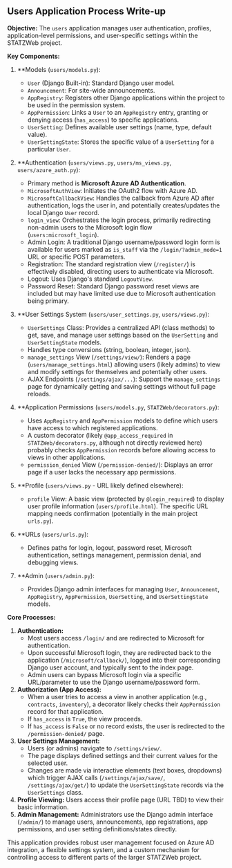 ## Users Application Process Write-up

**Objective:** The `users` application manages user authentication, profiles, application-level permissions, and user-specific settings within the STATZWeb project.

**Key Components:**

1.  **Models (`users/models.py`):
    *   `User` (Django Built-in): Standard Django user model.
    *   `Announcement`: For site-wide announcements.
    *   `AppRegistry`: Registers other Django applications within the project to be used in the permission system.
    *   `AppPermission`: Links a `User` to an `AppRegistry` entry, granting or denying access (`has_access`) to specific applications.
    *   `UserSetting`: Defines available user settings (name, type, default value).
    *   `UserSettingState`: Stores the specific value of a `UserSetting` for a particular `User`.

2.  **Authentication (`users/views.py`, `users/ms_views.py`, `users/azure_auth.py`):
    *   Primary method is **Microsoft Azure AD Authentication**.
    *   `MicrosoftAuthView`: Initiates the OAuth2 flow with Azure AD.
    *   `MicrosoftCallbackView`: Handles the callback from Azure AD after authentication, logs the user in, and potentially creates/updates the local Django `User` record.
    *   `login_view`: Orchestrates the login process, primarily redirecting non-admin users to the Microsoft login flow (`users:microsoft_login`).
    *   Admin Login: A traditional Django username/password login form is available for users marked as `is_staff` via the `/login/?admin_mode=1` URL or specific POST parameters.
    *   Registration: The standard registration view (`/register/`) is effectively disabled, directing users to authenticate via Microsoft.
    *   Logout: Uses Django's standard `LogoutView`.
    *   Password Reset: Standard Django password reset views are included but may have limited use due to Microsoft authentication being primary.

3.  **User Settings System (`users/user_settings.py`, `users/views.py`):
    *   `UserSettings` Class: Provides a centralized API (class methods) to get, save, and manage user settings based on the `UserSetting` and `UserSettingState` models.
    *   Handles type conversions (string, boolean, integer, json).
    *   `manage_settings` View (`/settings/view/`): Renders a page (`users/manage_settings.html`) allowing users (likely admins) to view and modify settings for themselves and potentially other users.
    *   AJAX Endpoints (`/settings/ajax/...`): Support the `manage_settings` page for dynamically getting and saving settings without full page reloads.

4.  **Application Permissions (`users/models.py`, `STATZWeb/decorators.py`):
    *   Uses `AppRegistry` and `AppPermission` models to define which users have access to which registered applications.
    *   A custom decorator (likely `@app_access_required` in `STATZWeb/decorators.py`, although not directly reviewed here) probably checks `AppPermission` records before allowing access to views in other applications.
    *   `permission_denied` View (`/permission-denied/`): Displays an error page if a user lacks the necessary app permissions.

5.  **Profile (`users/views.py` - URL likely defined elsewhere):
    *   `profile` View: A basic view (protected by `@login_required`) to display user profile information (`users/profile.html`). The specific URL mapping needs confirmation (potentially in the main project `urls.py`).

6.  **URLs (`users/urls.py`):
    *   Defines paths for login, logout, password reset, Microsoft authentication, settings management, permission denial, and debugging views.

7.  **Admin (`users/admin.py`):
    *   Provides Django admin interfaces for managing `User`, `Announcement`, `AppRegistry`, `AppPermission`, `UserSetting`, and `UserSettingState` models.

**Core Processes:**

1.  **Authentication:**
    *   Most users access `/login/` and are redirected to Microsoft for authentication.
    *   Upon successful Microsoft login, they are redirected back to the application (`/microsoft/callback/`), logged into their corresponding Django user account, and typically sent to the index page.
    *   Admin users can bypass Microsoft login via a specific URL/parameter to use the Django username/password form.
2.  **Authorization (App Access):**
    *   When a user tries to access a view in another application (e.g., `contracts`, `inventory`), a decorator likely checks their `AppPermission` record for that application.
    *   If `has_access` is `True`, the view proceeds.
    *   If `has_access` is `False` or no record exists, the user is redirected to the `/permission-denied/` page.
3.  **User Settings Management:**
    *   Users (or admins) navigate to `/settings/view/`.
    *   The page displays defined settings and their current values for the selected user.
    *   Changes are made via interactive elements (text boxes, dropdowns) which trigger AJAX calls (`/settings/ajax/save/`, `/settings/ajax/get/`) to update the `UserSettingState` records via the `UserSettings` class.
4.  **Profile Viewing:** Users access their profile page (URL TBD) to view their basic information.
5.  **Admin Management:** Administrators use the Django admin interface (`/admin/`) to manage users, announcements, app registrations, app permissions, and user setting definitions/states directly.

This application provides robust user management focused on Azure AD integration, a flexible settings system, and a custom mechanism for controlling access to different parts of the larger STATZWeb project. 